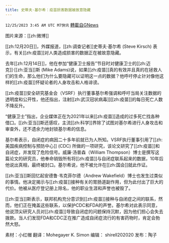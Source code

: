 ```yaml
---
title: 史蒂夫·基尔希：疫苗损害数据被故意隐藏
---
```

`12/25/2023 3:45 AM UTC M7快讯` [轉載自GNews](https://gnews.org/articles/2148339)


图片来源：[[zh:微博]]

[[zh:12月20日]]，外媒报道，[[zh:调查记者]]史蒂夫·基尔希 (Steve Kirsch) 表示，有关[[zh:疫苗]]对人类造成损害的数据正在被故意隐藏。

去年[[zh:12月14日]]，他在参加“健康卫士报告”节目时对健康卫士的[[zh:迈克]]·[[zh:亚当]]斯 (Mike Adams)说，如果[[zh:疫苗]]真的有效并且真的在拯救人们的生命，那么他们为什么要隐藏可以证明这一点的数据？他呼吁停止针对像他这样的[[zh:疫苗]]怀疑论者的人身攻击和人格诽谤。

[[zh:疫苗]]安全研究基金会（VSRF）执行董事基尔希强调和呼吁当局关注数据的透明度和公开性，他还指出，注射[[zh:武汉冠状病毒]][[zh:疫苗]]的每日死亡人数不降反升。

“健康卫士”指出，企业媒体正在为2021年以来[[zh:疫苗]]造成的过多死亡找各种借口。[[zh:亚当]]斯还感叹，主流[[zh:科学]]界除了试图对基尔希进行人身攻击和审查外，还不遗余力地封锁基尔希的信息。

基尔希表示，自闭症的病因二十多年前就已为人所知。VSRF执行董事引用了[[zh:美国疾病控制与预防中心]] (CDC) 所做的一项研究，该论文研究了[[zh:疫苗]]和自闭症，并发现了危险信号。威廉·汤普森（William Thompson）博士是撰写这篇论文的研究员，他奉命销毁所有将[[zh:疫苗]]与自闭症联系起来的数据，10年后他说出真相，最终被封口。基尔希说，他不被允许在[[zh:国会]]就此作证。

[[zh:亚当]]斯回忆起安德鲁·韦克菲尔德（Andrew Wakefield）博士也发生过类似的事情。他决定揭示与[[zh:疫苗]]接种有关的胃肠道副作用，但为此付出了巨大的代价。他被从医疗登记册上除名，他的职业生涯和声誉也被毁了。

[[zh:亚当]]斯表示，联邦机构充分意识到[[zh:疫苗]]接种与自闭症之间的联系，然而，他们正在掩盖这些联系，以保护CDC和FDA的声誉。基尔希对此表示同意，他说顶尖研究人员对[[zh:疫苗]]导致自闭症的问题保持沉默，因为他们担心会失去拨款。当人们发现FDA和CDC正在推广造成自闭症流行的有害药物时，肯定会勃然大怒。

      
素材：小红帽  翻译：Mohegayer K. Simon  编辑： shirell202020  发布：陶子

